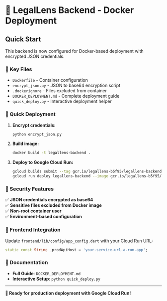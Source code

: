 # 🐳 LegalLens Backend - Docker Deployment

## Quick Start

This backend is now configured for Docker-based deployment with encrypted JSON credentials.

### 📁 Key Files

- `Dockerfile` - Container configuration
- `encrypt_json.py` - JSON to base64 encryption script  
- `.dockerignore` - Files excluded from container
- `DOCKER_DEPLOYMENT.md` - Complete deployment guide
- `quick_deploy.py` - Interactive deployment helper

### 🚀 Quick Deployment

1. **Encrypt credentials:**
   ```bash
   python encrypt_json.py
   ```

2. **Build image:**
   ```bash
   docker build -t legallens-backend .
   ```

3. **Deploy to Google Cloud Run:**
   ```bash
   gcloud builds submit --tag gcr.io/legallens-b5f95/legallens-backend:latest .
   gcloud run deploy legallens-backend --image gcr.io/legallens-b5f95/legallens-backend:latest --env-vars-file .env.docker
   ```

### 🔐 Security Features

✅ **JSON credentials encrypted as base64**  
✅ **Sensitive files excluded from Docker image**  
✅ **Non-root container user**  
✅ **Environment-based configuration**  

### 📱 Frontend Integration

Update `frontend/lib/config/app_config.dart` with your Cloud Run URL:
```dart
static const String _prodApiHost = 'your-service-url.a.run.app';
```

### 📖 Documentation

- **Full Guide**: `DOCKER_DEPLOYMENT.md`
- **Interactive Setup**: `python quick_deploy.py`

---

**🎯 Ready for production deployment with Google Cloud Run!**